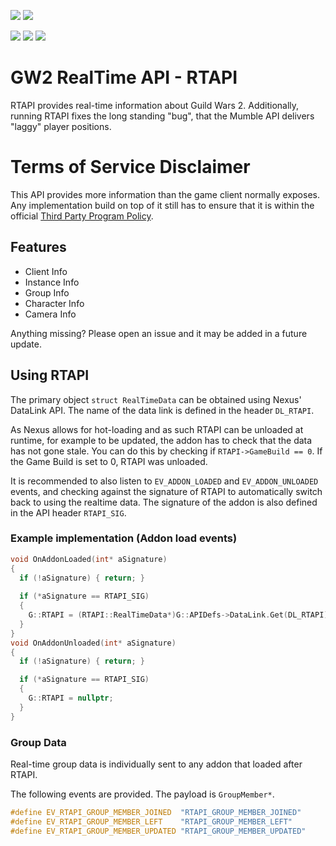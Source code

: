 [![](https://discordapp.com/api/guilds/410828272679518241/widget.png?style=banner2)](https://discord.gg/Mvk7W7gjE4)
[![](https://raidcore.gg/Resources/Images/Patreon.png)](https://www.patreon.com/bePatron?u=46163080)

![](https://img.shields.io/github/license/RaidcoreGG/GW2-RealTime-API-Releases?style=for-the-badge&labelColor=%23131519&color=%230F79AA)
![](https://img.shields.io/github/v/release/RaidcoreGG/GW2-RealTime-API-Releases?style=for-the-badge&labelColor=%23131519&color=%230F79AA)
![](https://img.shields.io/github/downloads/RaidcoreGG/GW2-RealTime-API-Releases/total?style=for-the-badge&labelColor=%23131519&color=%230F79AA)

# GW2 RealTime API - RTAPI
RTAPI provides real-time information about Guild Wars 2.
Additionally, running RTAPI fixes the long standing "bug", that the Mumble API delivers "laggy" player positions.

# Terms of Service Disclaimer
This API provides more information than the game client normally exposes.
Any implementation build on top of it still has to ensure that it is within the official [Third Party Program Policy](https://help.guildwars2.com/hc/en-us/articles/360013625034-Policy-Third-Party-Programs).

## Features
- Client Info
- Instance Info
- Group Info
- Character Info
- Camera Info

Anything missing? Please open an issue and it may be added in a future update.

## Using RTAPI
The primary object `struct RealTimeData` can be obtained using Nexus' DataLink API. The name of the data link is defined in the header `DL_RTAPI`.

As Nexus allows for hot-loading and as such RTAPI can be unloaded at runtime, for example to be updated, the addon has to check that the data has not gone stale.
You can do this by checking if `RTAPI->GameBuild == 0`.
If the Game Build is set to 0, RTAPI was unloaded.

It is recommended to also listen to `EV_ADDON_LOADED` and `EV_ADDON_UNLOADED` events, and checking against the signature of RTAPI to automatically switch back to using the realtime data.
The signature of the addon is also defined in the API header `RTAPI_SIG`.

### Example implementation (Addon load events)
```cpp
void OnAddonLoaded(int* aSignature)
{
  if (!aSignature) { return; }
  
  if (*aSignature == RTAPI_SIG)
  {
    G::RTAPI = (RTAPI::RealTimeData*)G::APIDefs->DataLink.Get(DL_RTAPI);
  }
}
void OnAddonUnloaded(int* aSignature)
{
  if (!aSignature) { return; }

  if (*aSignature == RTAPI_SIG)
  {
    G::RTAPI = nullptr;
  }
}
```

### Group Data
Real-time group data is individually sent to any addon that loaded after RTAPI.

The following events are provided. The payload is `GroupMember*`.
```cpp
#define EV_RTAPI_GROUP_MEMBER_JOINED  "RTAPI_GROUP_MEMBER_JOINED"
#define EV_RTAPI_GROUP_MEMBER_LEFT    "RTAPI_GROUP_MEMBER_LEFT"
#define EV_RTAPI_GROUP_MEMBER_UPDATED "RTAPI_GROUP_MEMBER_UPDATED"
```
